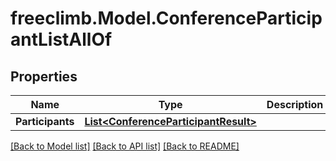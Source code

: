 # freeclimb.Model.ConferenceParticipantListAllOf

## Properties

Name | Type | Description | Notes
------------ | ------------- | ------------- | -------------
**Participants** | [**List&lt;ConferenceParticipantResult&gt;**](ConferenceParticipantResult.md) |  | [optional] 

[[Back to Model list]](../README.md#documentation-for-models) [[Back to API list]](../README.md#documentation-for-api-endpoints) [[Back to README]](../README.md)

